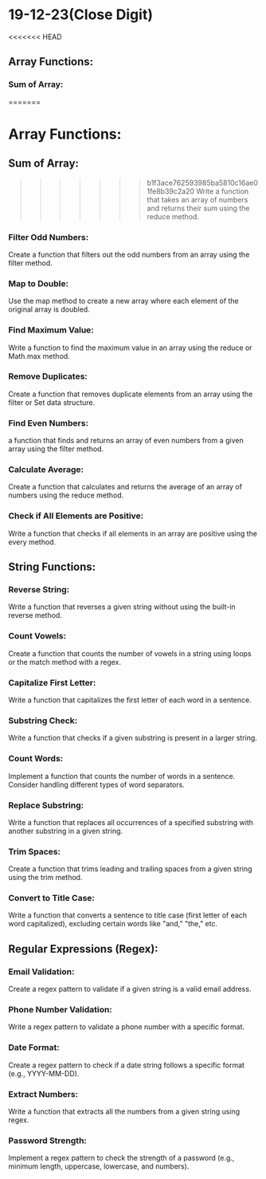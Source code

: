 # 19-12-23(Close Digit)
<<<<<<< HEAD

## Array Functions:

### Sum of Array:

=======
# Array Functions:
## Sum of Array:
>>>>>>> b1f3ace762593985ba5810c16ae01fe8b39c2a20
Write a function that takes an array of numbers and returns their sum using the reduce method.

### Filter Odd Numbers:

Create a function that filters out the odd numbers from an array using the filter method.

### Map to Double:

Use the map method to create a new array where each element of the original array is doubled.

### Find Maximum Value:

Write a function to find the maximum value in an array using the reduce or Math.max method.

### Remove Duplicates:

Create a function that removes duplicate elements from an array using the filter or Set data structure.

### Find Even Numbers:

a function that finds and returns an array of even numbers from a given array using the filter method.

### Calculate Average:

Create a function that calculates and returns the average of an array of numbers using the reduce method.

### Check if All Elements are Positive:

Write a function that checks if all elements in an array are positive using the every method.

## String Functions:

### Reverse String:

Write a function that reverses a given string without using the built-in reverse method.

### Count Vowels:

Create a function that counts the number of vowels in a string using loops or the match method with a regex.

### Capitalize First Letter:

Write a function that capitalizes the first letter of each word in a sentence.

### Substring Check:

Write a function that checks if a given substring is present in a larger string.

### Count Words:

Implement a function that counts the number of words in a sentence. Consider handling different types of word separators.

### Replace Substring:

Write a function that replaces all occurrences of a specified substring with another substring in a given string.

### Trim Spaces:

Create a function that trims leading and trailing spaces from a given string using the trim method.

### Convert to Title Case:

Write a function that converts a sentence to title case (first letter of each word capitalized), excluding certain words like "and," "the," etc.

## Regular Expressions (Regex):

### Email Validation:

Create a regex pattern to validate if a given string is a valid email address.

### Phone Number Validation:

Write a regex pattern to validate a phone number with a specific format.

### Date Format:

Create a regex pattern to check if a date string follows a specific format (e.g., YYYY-MM-DD).

### Extract Numbers:

Write a function that extracts all the numbers from a given string using regex.

### Password Strength:

Implement a regex pattern to check the strength of a password (e.g., minimum length, uppercase, lowercase, and numbers).
